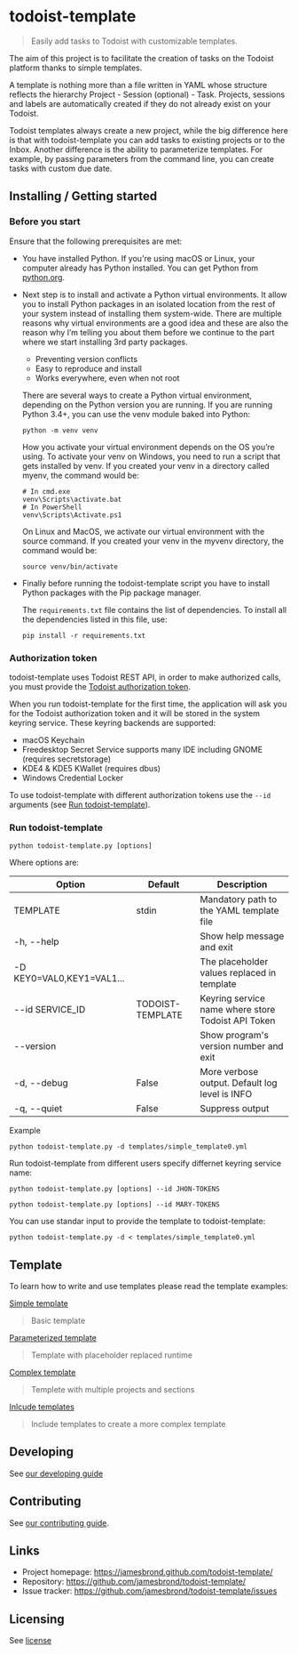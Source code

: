 # todoist-template

> Easily add tasks to Todoist with customizable templates.

The aim of this project is to facilitate the creation of tasks on the Todoist platform thanks to simple templates.

A template is nothing more than a file written in YAML whose structure reflects the hierarchy Project - Session (optional) - Task.
Projects, sessions and labels are automatically created if they do not already exist on your Todoist.

Todoist templates always create a new project, while the big difference here is that with todoist-template you can add tasks to existing projects or to the Inbox.
Another difference is the ability to parameterize templates. For example, by passing parameters from the command line, you can create tasks with custom due date.

## Installing / Getting started

### Before you start

Ensure that the following prerequisites are met:

- You have installed Python. If you're using macOS or Linux, your computer already has Python installed. You can get Python from [python.org](http://python.org/download/).

- Next step is to install and activate a Python virtual environments. It allow you to install Python packages in an isolated location from the rest of your system instead of installing them system-wide.
There are multiple reasons why virtual environments are a good idea and these are also the reason why I’m telling you about them before we continue to the part where we start installing 3rd party packages.

  - Preventing version conflicts
  - Easy to reproduce and install
  - Works everywhere, even when not root

  There are several ways to create a Python virtual environment, depending on the Python version you are running.
  If you are running Python 3.4+, you can use the venv module baked into Python:

  ```shell
  python -m venv venv
  ```

  How you activate your virtual environment depends on the OS you’re using.
  To activate your venv on Windows, you need to run a script that gets installed by venv. If you created your venv in a directory called myenv, the command would be:

  ```shell
  # In cmd.exe
  venv\Scripts\activate.bat
  # In PowerShell
  venv\Scripts\Activate.ps1
  ```

  On Linux and MacOS, we activate our virtual environment with the source command. If you created your venv in the myvenv directory, the command would be:

  ```shell
  source venv/bin/activate
  ```

- Finally before running the todoist-template script you have to install Python packages with the Pip package manager.

  The `requirements.txt` file contains the list of dependencies. To install all the dependencies listed in this file, use:

  ```shell
  pip install -r requirements.txt
  ```

### Authorization token

todoist-template uses Todoist REST API, in order to make authorized calls, you must provide the [Todoist authorization token](https://developer.todoist.com/rest/v1/?python#next-steps).

When you run todoist-template for the first time, the application will ask you for the Todoist authorization token and it will be stored in the system keyring service.
These keyring backends are supported:

- macOS Keychain
- Freedesktop Secret Service supports many IDE including GNOME (requires secretstorage)
- KDE4 & KDE5 KWallet (requires dbus)
- Windows Credential Locker

To use todoist-template with different authorization tokens use the `--id` arguments (see [Run todoist-template](./README.md#run-todoist-template)).

### Run todoist-template

```shell
python todoist-template.py [options]
```

Where options are:

| Option                   | Default   | Description                                    |
|--------------------------|-----------|------------------------------------------------|
| TEMPLATE                 | stdin     | Mandatory path to the YAML template file       |
| -h, --help               |           | Show help message and exit                     |
| -D KEY0=VAL0,KEY1=VAL1...|           | The placeholder values replaced in template    |
| --id SERVICE_ID          | TODOIST-TEMPLATE | Keyring service name where store Todoist API Token |
| --version                |           | Show program's version number and exit         |
| -d, --debug              | False     | More verbose output. Default log level is INFO |
| -q, --quiet              | False     | Suppress output                                |

Example

```shell
python todoist-template.py -d templates/simple_template0.yml
```

Run todoist-template from different users specify differnet keyring service name:

```shell
python todoist-template.py [options] --id JHON-TOKENS
```

```shell
python todoist-template.py [options] --id MARY-TOKENS
```

You can use standar input to provide the template to todoist-template:

```shell
python todoist-template.py -d < templates/simple_template0.yml
```

## Template

To learn how to write and use templates please read the template examples:

[Simple template](./template/simple_template.md)
> Basic template

[Parameterized template](./template/param_template.md)
> Template with placeholder replaced runtime

[Complex template](./template/complex_template.md)
> Templete with multiple projects and sections

[Inlcude templates](./template/include_template.md)
> Include templates to create a more complex template

## Developing

See [our developing guide](./DEVELOPING.md)

## Contributing

See [our contributing guide](./CONTRIBUTING.md).

## Links

- Project homepage: <https://jamesbrond.github.com/todoist-template/>
- Repository: <https://github.com/jamesbrond/todoist-template/>
- Issue tracker: <https://github.com/jamesbrond/todoist-template/issues>

## Licensing

See [license](../LICENSE)
